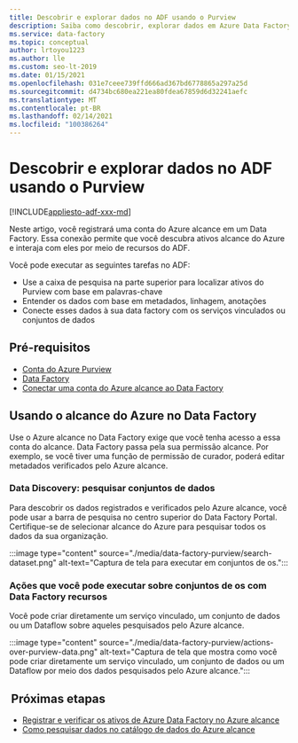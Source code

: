 ```yaml
---
title: Descobrir e explorar dados no ADF usando o Purview
description: Saiba como descobrir, explorar dados em Azure Data Factory usando o alcance
ms.service: data-factory
ms.topic: conceptual
author: lrtoyou1223
ms.author: lle
ms.custom: seo-lt-2019
ms.date: 01/15/2021
ms.openlocfilehash: 031e7ceee739ffd666ad367bd6778865a297a25d
ms.sourcegitcommit: d4734bc680ea221ea80fdea67859d6d32241aefc
ms.translationtype: MT
ms.contentlocale: pt-BR
ms.lasthandoff: 02/14/2021
ms.locfileid: "100386264"
---
```

# <a name="discover-and-explore-data-in-adf-using-purview"></a>Descobrir e explorar dados no ADF usando o Purview

[!INCLUDE[appliesto-adf-xxx-md](includes/appliesto-adf-xxx-md.md)]

Neste artigo, você registrará uma conta do Azure alcance em um Data Factory. Essa conexão permite que você descubra ativos alcance do Azure e interaja com eles por meio de recursos do ADF. 

Você pode executar as seguintes tarefas no ADF: 
- Use a caixa de pesquisa na parte superior para localizar ativos do Purview com base em palavras-chave 
- Entender os dados com base em metadados, linhagem, anotações 
- Conecte esses dados à sua data factory com os serviços vinculados ou conjuntos de dados 

## <a name="prerequisites"></a>Pré-requisitos 
- [Conta do Azure Purview](../purview/create-catalog-portal.md) 
- [Data Factory](./quickstart-create-data-factory-portal.md) 
- [Conectar uma conta do Azure alcance ao Data Factory](./connect-data-factory-to-azure-purview.md) 

## <a name="using-azure-purview-in-data-factory"></a>Usando o alcance do Azure no Data Factory 

Use o Azure alcance no Data Factory exige que você tenha acesso a essa conta do alcance. Data Factory passa pela sua permissão alcance. Por exemplo, se você tiver uma função de permissão de curador, poderá editar metadados verificados pelo Azure alcance. 

### <a name="data-discovery-search-datasets"></a>Data Discovery: pesquisar conjuntos de dados 

Para descobrir os dados registrados e verificados pelo Azure alcance, você pode usar a barra de pesquisa no centro superior do Data Factory Portal. Certifique-se de selecionar alcance do Azure para pesquisar todos os dados da sua organização. 

:::image type="content" source="./media/data-factory-purview/search-dataset.png" alt-text="Captura de tela para executar em conjuntos de os.":::

### <a name="actions-that-you-can-perform-over-datasets-with-data-factory-resources"></a>Ações que você pode executar sobre conjuntos de os com Data Factory recursos 
Você pode criar diretamente um serviço vinculado, um conjunto de dados ou um Dataflow sobre aqueles pesquisados pelo Azure alcance.

:::image type="content" source="./media/data-factory-purview/actions-over-purview-data.png" alt-text="Captura de tela que mostra como você pode criar diretamente um serviço vinculado, um conjunto de dados ou um Dataflow por meio dos dados pesquisados pelo Azure alcance.":::

##  <a name="nextsteps"></a>Próximas etapas 

- [Registrar e verificar os ativos de Azure Data Factory no Azure alcance](../purview/register-scan-azure-synapse-analytics.md)
- [Como pesquisar dados no catálogo de dados do Azure alcance](../purview/how-to-search-catalog.md)